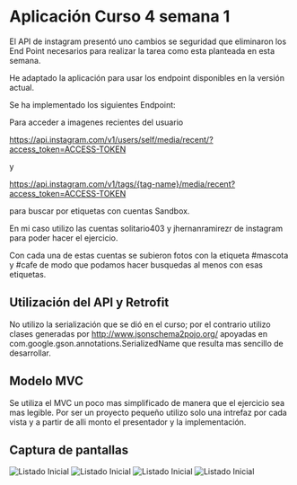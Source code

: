 # Aplicación Curso 4 semana 1

El API de instagram presentó uno cambios se seguridad que eliminaron los End Point necesarios para
realizar la tarea como esta planteada en esta semana.

He adaptado la aplicación para usar los endpoint disponibles en la versión actual.

Se ha implementado los siguientes Endpoint:

Para acceder a imagenes recientes del usuario

https://api.instagram.com/v1/users/self/media/recent/?access_token=ACCESS-TOKEN

y

https://api.instagram.com/v1/tags/{tag-name}/media/recent?access_token=ACCESS-TOKEN

para buscar por etiquetas con cuentas Sandbox.

En mi caso utilizo las cuentas solitario403 y jhernanramirezr de instagram para poder hacer el ejercicio.

Con cada una de estas cuentas se subieron fotos con la etiqueta #mascota y #cafe de modo que podamos hacer busquedas al menos con esas etiquetas.

## Utilización del API y Retrofit

No utilizo la serialización que se dió en el curso; por el contrario utilizo clases generadas por http://www.jsonschema2pojo.org/ apoyadas en com.google.gson.annotations.SerializedName que resulta mas sencillo de desarrollar.

## Modelo MVC

Se utiliza el MVC un poco mas simplificado de manera que el ejercicio sea mas legible. Por ser un proyecto pequeño utilizo solo una intrefaz por cada vista y a partir de alli monto el presentador y la implementación.

## Captura de pantallas

![Listado Inicial](https://raw.githubusercontent.com/hernanramirez/pentagram_curso4_semana1/master/docs/PantallaInicial.png)
![Listado Inicial](https://raw.githubusercontent.com/hernanramirez/pentagram_curso4_semana1/master/docs/PatallaInicialMenu)
![Listado Inicial](https://raw.githubusercontent.com/hernanramirez/pentagram_curso4_semana1/master/docs/PantallaConfig)
![Listado Inicial](https://raw.githubusercontent.com/hernanramirez/pentagram_curso4_semana1/master/docs/PantallaSearchTag)

